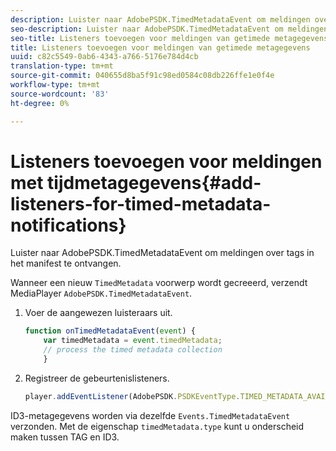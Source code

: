 ```yaml
---
description: Luister naar AdobePSDK.TimedMetadataEvent om meldingen over tags in het manifest te ontvangen.
seo-description: Luister naar AdobePSDK.TimedMetadataEvent om meldingen over tags in het manifest te ontvangen.
seo-title: Listeners toevoegen voor meldingen van getimede metagegevens
title: Listeners toevoegen voor meldingen van getimede metagegevens
uuid: c82c5549-0ab6-4343-a766-5176e784d4cb
translation-type: tm+mt
source-git-commit: 040655d8ba5f91c98ed0584c08db226ffe1e0f4e
workflow-type: tm+mt
source-wordcount: '83'
ht-degree: 0%

---
```



# Listeners toevoegen voor meldingen met tijdmetagegevens{#add-listeners-for-timed-metadata-notifications}

Luister naar AdobePSDK.TimedMetadataEvent om meldingen over tags in het manifest te ontvangen.

Wanneer een nieuw `TimedMetadata` voorwerp wordt gecreeerd, verzendt MediaPlayer `AdobePSDK.TimedMetadataEvent`.

1. Voer de aangewezen luisteraars uit.

   ```js
   function onTimedMetadataEvent(event) { 
       var timedMetadata = event.timedMetadata; 
       // process the timed metadata collection 
       } 
   ```

1. Registreer de gebeurtenislisteners.

   ```js
   player.addEventListener(AdobePSDK.PSDKEventType.TIMED_METADATA_AVAILABLE, onTimedMetadataEvent);
   ```

ID3-metagegevens worden via dezelfde `Events.TimedMetadataEvent` verzonden. Met de eigenschap `timedMetadata.type` kunt u onderscheid maken tussen TAG en ID3.

